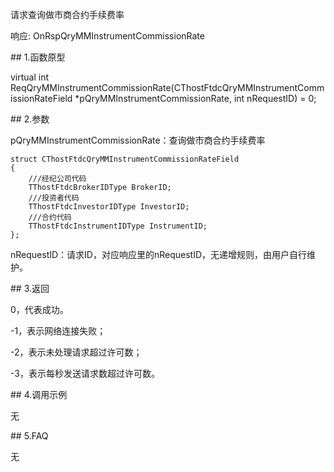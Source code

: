 <p>请求查询做市商合约手续费率</p>
<p>响应: OnRspQryMMInstrumentCommissionRate</p>
<span class="anchor" id="236958c9-0414-4830-ab71-5d1e1aad34aa"></span>
## 1.函数原型
<p>virtual int ReqQryMMInstrumentCommissionRate(CThostFtdcQryMMInstrumentCommissionRateField *pQryMMInstrumentCommissionRate, int nRequestID) = 0;</p>
<span class="anchor" id="6d270768-c928-43df-8989-58eec06e316d"></span>
## 2.参数
<p>pQryMMInstrumentCommissionRate：查询做市商合约手续费率</p>
<pre><code>struct CThostFtdcQryMMInstrumentCommissionRateField
{
    ///经纪公司代码
    TThostFtdcBrokerIDType BrokerID;
    ///投资者代码
    TThostFtdcInvestorIDType InvestorID;
    ///合约代码
    TThostFtdcInstrumentIDType InstrumentID;
};
</code></pre>
<p>nRequestID：请求ID，对应响应里的nRequestID，无递增规则，由用户自行维护。</p>
<span class="anchor" id="d7732f02-a7f1-4148-b167-702b3907600c"></span>
## 3.返回
<p>0，代表成功。</p>
<p>-1，表示网络连接失败；</p>
<p>-2，表示未处理请求超过许可数；</p>
<p>-3，表示每秒发送请求数超过许可数。</p>
<span class="anchor" id="693f3ba7-a784-4a32-8c99-7d01c2729504"></span>
## 4.调用示例
<p>无</p>
<span class="anchor" id="a5253a64-529f-44fd-8036-5533f9626199"></span>
## 5.FAQ
<p>无</p>

